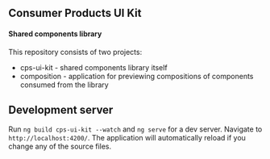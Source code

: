 ## Consumer Products UI Kit

#### Shared components library

This repository consists of two projects:

- cps-ui-kit - shared components library itself
- composition - application for previewing compositions of components consumed from the library

## Development server

Run `ng build cps-ui-kit --watch` and `ng serve` for a dev server. Navigate to `http://localhost:4200/`. The application will automatically reload if you change any of the source files.
